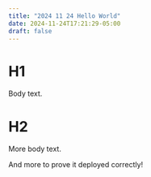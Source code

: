 ```yaml
---
title: "2024 11 24 Hello World"
date: 2024-11-24T17:21:29-05:00
draft: false
---
```


# H1

Body text.

# H2

More body text.

And more to prove it deployed correctly!

